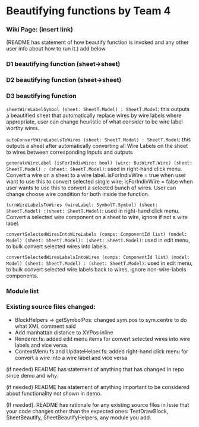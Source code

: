 # Beautifying functions by Team 4

### Wiki Page: (insert link)

(README has statement of how beautify function is invoked and any other user info about how to run it.)
add below

### D1 beautifying function (sheet->sheet)

### D2 beautifying function (sheet->sheet)

### D3 beautifying function 
`sheetWireLabelSymbol (sheet: SheetT.Model) : SheetT.Model`: 
this outputs a beautified sheet that automatically replace wires by wire labels where appropriate, user can change heuristic of what consider to be wire label worthy wires. 

`autoConvertWireLabelsToWires (sheet: SheetT.Model) : SheetT.Model`: 
this outputs a sheet after automatically converting all Wire Labels on the sheet to wires between corresponding inputs and outputs

`generateWireLabel (isForIndivWire: bool) (wire: BusWireT.Wire) (sheet: SheetT.Model) : (sheet: SheetT.Model)`: 
used in right-hand click menu. Convert a wire on a sheet to a wire label. isForIndivWire = true when user want to use this to convert selected single wire; isForIndivWire = false when user wants to use this to convert a selected bunch of wires. User can change choose wire condition for both inside the function. 

`turnWireLabelsToWires (wireLabel: SymbolT.Symbol) (sheet: SheetT.Model) :(sheet: SheetT.Model)`: 
used in right-hand click menu. Convert a selected wire component on a sheet to wire, ignore if not a wire label.

`convertSelectedWiresIntoWireLabels (comps: ComponentId list) (model: Model) (sheet: SheetT.Model): (sheet: SheetT.Model)`: 
used in edit menu, to bulk convert selected wires into labels.

`convertSelectedWiresLabelsIntoWires (comps: ComponentId list) (model: Model) (sheet: SheetT.Model) : (sheet: SheetT.Model)`:
used in edit menu, to bulk convert selected wire labels back to wires, ignore non-wire-labels components.


### Module list

### Existing source files changed:
- BlockHelpers -> getSymbolPos: changed sym.pos to sym.centre to do what XML comment said
- Add manhattan distance to XYPos inline
- Renderer.fs: added edit menu items for convert selected wires into wire labels and vice versa.
- ContextMenu.fs and UpdateHelper.fs: added right-hand click menu for convert a wire into a wire label and vice versa

(if needed) README has statement of anything that has changed in repo since demo and why.

(if needed) README has statement of anything important to be considered about functionality not shown in demo.

(If needed). README has rationale for any existing source files in Issie that your code changes other than the expected ones: TestDrawBlock, SheetBeautify, SheetBeautifyHelpers, any module you add.